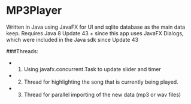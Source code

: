 # MP3Player

Written in Java using JavaFX for UI and sqlite database as the main data keep.
Requires Java 8 Update 43 + since this app uses JavaFX Dialogs, which were included in the Java sdk since Update 43

###Threads:
- 1) Using javafx.concurrent.Task to update slider and timer
- 2) Thread for highlighting the song that is currently being played.
- 3) Thread for parallel importing of the new data (mp3 or wav files)

